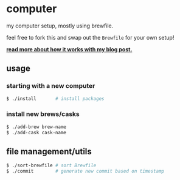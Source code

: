 # computer

my computer setup, mostly using brewfile.

feel free to fork this and swap out the `Brewfile` for your own setup!

**[read more about how it works with my blog post.](https://7.dev/brewfile/)**

## usage

### starting with a new computer

```sh
$ ./install       # install packages
```

### install new brews/casks

```sh
$ ./add-brew brew-name
$ ./add-cask cask-name
```

## file management/utils

```sh
$ ./sort-brewfile # sort Brewfile
$ ./commit        # generate new commit based on timestamp
```
